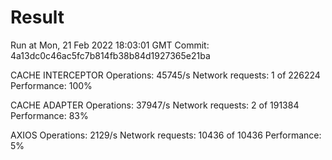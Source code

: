 # Result

Run at Mon, 21 Feb 2022 18:03:01 GMT
Commit: 4a13dc0c46ac5fc7b814fb38b84d1927365e21ba


CACHE INTERCEPTOR
Operations: 45745/s
Network requests: 1 of 226224
Performance: 100%

CACHE ADAPTER
Operations: 37947/s
Network requests: 2 of 191384
Performance: 83%

AXIOS
Operations: 2129/s
Network requests: 10436 of 10436
Performance: 5%
